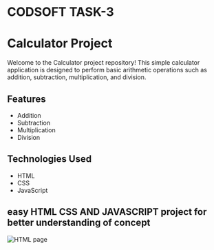# CODSOFT TASK-3
# Calculator Project

Welcome to the Calculator project repository! This simple calculator application is designed to perform basic arithmetic operations such as addition, subtraction, multiplication, and division.

## Features

- Addition
- Subtraction
- Multiplication
- Division

## Technologies Used

- HTML
- CSS
- JavaScript
## easy HTML CSS AND JAVASCRIPT project  for better understanding of concept
![HTML page](https://github.com/Roobis-c/mini-project-calculator/assets/143057190/25cb0ba4-f9c2-4b09-b765-fa0e85620981)
